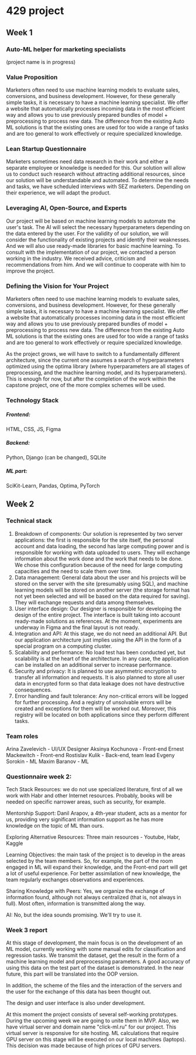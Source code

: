 # 429 project

## Week 1
### Auto-ML helper for marketing specialists
(project name is in progress)

### Value Proposition
Marketers often need to use machine learning models to evaluate sales, conversions, and business development. However, for these generally simple tasks, it is necessary to have a machine learning specialist. We offer a website that automatically processes incoming data in the most efficient way and allows you to use previously prepared bundles of model + preprocessing to process new data. The difference from the existing Auto ML solutions is that the existing ones are used for too wide a range of tasks and are too general to work effectively or require specialized knowledge.

### Lean Startup Questionnaire

Marketers sometimes need data research in their work and either a separate employee or knowledge is needed for this. Our solution will allow us to conduct such research without attracting additional resources, since our solution will be understandable and automated. To determine the needs and tasks, we have scheduled interviews with SEZ marketers. Depending on their experience, we will adapt the product.

### Leveraging AI, Open-Source, and Experts

Our project will be based on machine learning models to automate the user's task. The AI will select the necessary hyperparameters depending on the data entered by the user. For the validity of our solution, we will consider the functionality of existing projects and identify their weaknesses. And we will also use ready-made libraries for basic machine learning. To consult with the implementation of our project, we contacted a person working in the industry. We received advice, criticism and recommendations from him. And we will continue to cooperate with him to improve the project.

### Defining the Vision for Your Project

Marketers often need to use machine learning models to evaluate sales, conversions, and business development. However, for these generally simple tasks, it is necessary to have a machine learning specialist. We offer a website that automatically processes incoming data in the most efficient way and allows you to use previously prepared bundles of model + preprocessing to process new data. The difference from the existing Auto ML solutions is that the existing ones are used for too wide a range of tasks and are too general to work effectively or require specialized knowledge.

As the project grows, we will have to switch to a fundamentally different architecture, since the current one assumes a search of hyperparameters optimized using the optima library (where hyperparameters are all stages of preprocessing, and the machine learning model, and its hyperparameters).  This is enough for now, but after the completion of the work within the capstone project, one of the more complex schemes will be used.

### Technology Stack

##### Frontend:
HTML, CSS, JS, Figma
##### Backend:
Python, Django (can be changed), SQLite
##### ML part:
SciKit-Learn, Pandas, Optima, PyTorch

## Week 2

### Technical stack
1) Breakdown of components:
Our solution is represented by two server applications: the first is responsible for the site itself, the personal account and data loading, the second has large computing power and is responsible for working with data uploaded to users. They will exchange information about the work done and the work that needs to be done. We chose this configuration because of the need for large computing capacities and the need to scale them over time.
2) Data management:
General data about the user and his projects will be stored on the server with the site (presumably using SQL), and machine learning models will be stored on another server (the storage format has not yet been selected and will be based on the data required for saving). They will exchange requests and data among themselves.
3) User interface design:
Our designer is responsible for developing the design of the entire project. The interface is built taking into account ready-made solutions as references. At the moment, experiments are underway in Figma and the final layout is not ready.
4) Integration and API:
At this stage, we do not need an additional API. But our application architecture just implies using the API in the form of a special program on a computing cluster.
5) Scalability and performance: No
load test has been conducted yet, but scalability is at the heart of the architecture. In any case, the application can be installed on an additional server to increase performance.
6) Security and privacy:
It is planned to use asymmetric encryption to transfer all information and requests. It is also planned to store all user data in encrypted form so that data leakage does not have destructive consequences.
7) Error handling and fault tolerance:
Any non-critical errors will be logged for further processing. And a registry of unsolvable errors will be created and exceptions for them will be worked out. Moreover, this registry will be located on both applications since they perform different tasks.

### Team roles

Arina Zavelevich - UI/UX Designer
Aksinya Kochunova - Front-end
Ernest Mackewitch - Front-end
Rostislav Kulik - Back-end, team lead
Evgeny Sorokin - ML
Maxim Baranov - ML


### Questionnaire week 2:
Tech Stack Resources: we do not use specialized literature, first of all we work with Habr and other Internet resources. Probably, books will be needed on specific narrower areas, such as security, for example.

Mentorship Support: Danil Arapov, a 4th-year student, acts as a mentor for us, providing very significant information support as he has more knowledge on the topic of ML than ours.

Exploring Alternative Resources: Three main resources - Youtube, Habr, Kaggle


Learning Objectives: the main task of the project is to develop in the areas selected by the team members. So, for example, the part of the room engaged in ML will expand their knowledge, and the Front-end part will get a lot of useful experience. For better assimilation of new knowledge, the team regularly exchanges observations and experiences.


Sharing Knowledge with Peers: Yes, we organize the exchange of information found, although not always centralized (that is, not always in full). Most often, information is transmitted along the way.

AI: No, but the idea sounds promising. We'll try to use it.

### Week 3 report

At this stage of development, the main focus is on the development of an ML model, currently working with some manual edits for classification and regression tasks. We transmit the dataset, get the result in the form of a machine learning model and preprocessing parameters. A good accuracy of using this data on the test part of the dataset is demonstrated. In the near future, this part will be translated into the OOP version.

In addition, the scheme of the files and the interaction of the servers and the user for the exchange of this data has been thought out.

The design and user interface is also under development.

At this moment the project consists of several self-working prototypes. During the upcoming week we are going to unite them in MVP. Also, we have virtual server and domain name "click-ml.ru" for our project. This virtual server is responsive for site hosting. ML calculations that require GPU server on this stage will be executed on our local machines (laptops). This decision was made because of high prices of GPU servers.
